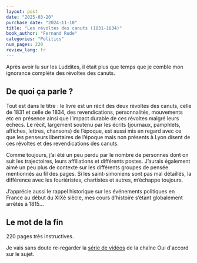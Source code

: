 ```yaml
---
layout: post
date: "2025-03-20"
purchase_date: "2024-11-10"
title: "Les révoltes des canuts (1831-1834)"
book_author: "Fernand Rude"
categories: "Politics"
num_pages: 220
review_lang: fr
---
```


Après avoir lu sur les Luddites, il était plus que temps que je comble mon ignorance complète des révoltes des canuts.

## De quoi ça parle ?

Tout est dans le titre : le livre est un récit des deux révoltes des canuts, celle de 1831 et celle de 1834, des revendications, personnalités, mouvements etc en présence ainsi que l’impact durable de ces révoltes malgré leurs échecs. Le récit, largement soutenu par les écrits (journaux, pamphlets, affiches, lettres, chansons) de l’époque, est aussi mis en regard avec ce que les penseurs libertaires de l’époque mais non présents à Lyon disent de ces révoltes et des revendications des canuts.

Comme toujours, j’ai été un peu perdu par le nombre de personnes dont on suit les trajectoires, leurs affiliations et différents postes. J’aurais également aimé un peu plus de contexte sur les différents groupes de pensée mentionnés au fil des pages. Si les saint-simoniens sont pas mal détaillés, la différence avec les fouriéristes, chartistes et autres, m’échappe toujours.

J’apprécie aussi le rappel historique sur les événements politiques en France au début du XIXè siècle, mes cours d’histoire s’étant globalement arrêtés à 1815…

## Le mot de la fin

220 pages très instructives.

Je vais sans doute re-regarder la [série de vidéos](https://www.youtube.com/playlist?list=PLFPdJCWN9k-7f4vHH1GJiZ3IWZbilFhLH) de la chaîne Oui d'accord sur le sujet.